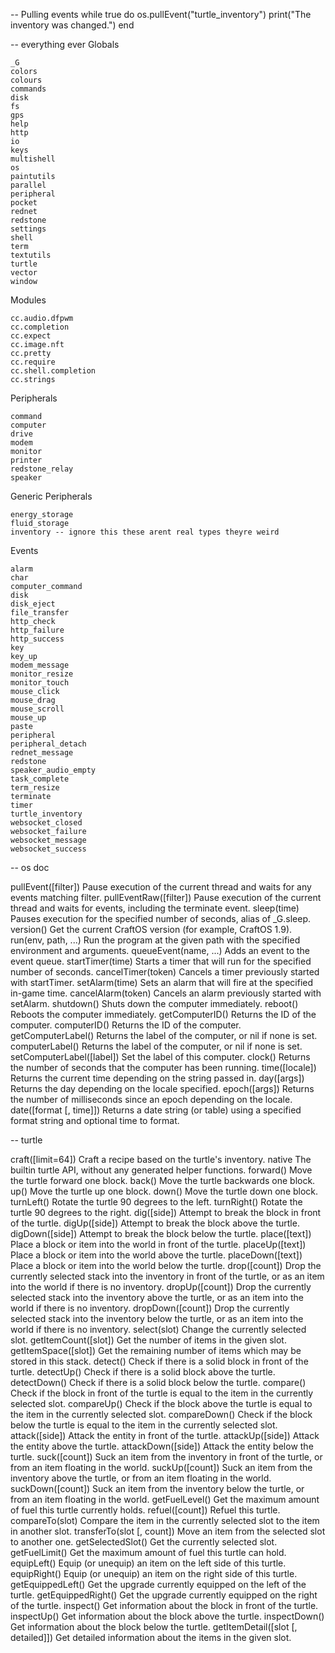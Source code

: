 -- Pulling events
while true do
  os.pullEvent("turtle_inventory")
  print("The inventory was changed.")
end

-- everything ever
Globals

    _G
    colors
    colours
    commands
    disk
    fs
    gps
    help
    http
    io
    keys
    multishell
    os
    paintutils
    parallel
    peripheral
    pocket
    rednet
    redstone
    settings
    shell
    term
    textutils
    turtle
    vector
    window

Modules

    cc.audio.dfpwm
    cc.completion
    cc.expect
    cc.image.nft
    cc.pretty
    cc.require
    cc.shell.completion
    cc.strings

Peripherals

    command
    computer
    drive
    modem
    monitor
    printer
    redstone_relay
    speaker

Generic Peripherals

    energy_storage
    fluid_storage
    inventory -- ignore this these arent real types theyre weird

Events

    alarm
    char
    computer_command
    disk
    disk_eject
    file_transfer
    http_check
    http_failure
    http_success
    key
    key_up
    modem_message
    monitor_resize
    monitor_touch
    mouse_click
    mouse_drag
    mouse_scroll
    mouse_up
    paste
    peripheral
    peripheral_detach
    rednet_message
    redstone
    speaker_audio_empty
    task_complete
    term_resize
    terminate
    timer
    turtle_inventory
    websocket_closed
    websocket_failure
    websocket_message
    websocket_success

-- os doc

pullEvent([filter])	Pause execution of the current thread and waits for any events matching filter.
pullEventRaw([filter])	Pause execution of the current thread and waits for events, including the terminate event.
sleep(time)	Pauses execution for the specified number of seconds, alias of _G.sleep.
version()	Get the current CraftOS version (for example, CraftOS 1.9).
run(env, path, ...)	Run the program at the given path with the specified environment and arguments.
queueEvent(name, ...)	Adds an event to the event queue.
startTimer(time)	Starts a timer that will run for the specified number of seconds.
cancelTimer(token)	Cancels a timer previously started with startTimer.
setAlarm(time)	Sets an alarm that will fire at the specified in-game time.
cancelAlarm(token)	Cancels an alarm previously started with setAlarm.
shutdown()	Shuts down the computer immediately.
reboot()	Reboots the computer immediately.
getComputerID()	Returns the ID of the computer.
computerID()	Returns the ID of the computer.
getComputerLabel()	Returns the label of the computer, or nil if none is set.
computerLabel()	Returns the label of the computer, or nil if none is set.
setComputerLabel([label])	Set the label of this computer.
clock()	Returns the number of seconds that the computer has been running.
time([locale])	Returns the current time depending on the string passed in.
day([args])	Returns the day depending on the locale specified.
epoch([args])	Returns the number of milliseconds since an epoch depending on the locale.
date([format [, time]])	Returns a date string (or table) using a specified format string and optional time to format.

-- turtle

craft([limit=64])	Craft a recipe based on the turtle's inventory.
native	The builtin turtle API, without any generated helper functions.
forward()	Move the turtle forward one block.
back()	Move the turtle backwards one block.
up()	Move the turtle up one block.
down()	Move the turtle down one block.
turnLeft()	Rotate the turtle 90 degrees to the left.
turnRight()	Rotate the turtle 90 degrees to the right.
dig([side])	Attempt to break the block in front of the turtle.
digUp([side])	Attempt to break the block above the turtle.
digDown([side])	Attempt to break the block below the turtle.
place([text])	Place a block or item into the world in front of the turtle.
placeUp([text])	Place a block or item into the world above the turtle.
placeDown([text])	Place a block or item into the world below the turtle.
drop([count])	Drop the currently selected stack into the inventory in front of the turtle, or as an item into the world if there is no inventory.
dropUp([count])	Drop the currently selected stack into the inventory above the turtle, or as an item into the world if there is no inventory.
dropDown([count])	Drop the currently selected stack into the inventory below the turtle, or as an item into the world if there is no inventory.
select(slot)	Change the currently selected slot.
getItemCount([slot])	Get the number of items in the given slot.
getItemSpace([slot])	Get the remaining number of items which may be stored in this stack.
detect()	Check if there is a solid block in front of the turtle.
detectUp()	Check if there is a solid block above the turtle.
detectDown()	Check if there is a solid block below the turtle.
compare()	Check if the block in front of the turtle is equal to the item in the currently selected slot.
compareUp()	Check if the block above the turtle is equal to the item in the currently selected slot.
compareDown()	Check if the block below the turtle is equal to the item in the currently selected slot.
attack([side])	Attack the entity in front of the turtle.
attackUp([side])	Attack the entity above the turtle.
attackDown([side])	Attack the entity below the turtle.
suck([count])	Suck an item from the inventory in front of the turtle, or from an item floating in the world.
suckUp([count])	Suck an item from the inventory above the turtle, or from an item floating in the world.
suckDown([count])	Suck an item from the inventory below the turtle, or from an item floating in the world.
getFuelLevel()	Get the maximum amount of fuel this turtle currently holds.
refuel([count])	Refuel this turtle.
compareTo(slot)	Compare the item in the currently selected slot to the item in another slot.
transferTo(slot [, count])	Move an item from the selected slot to another one.
getSelectedSlot()	Get the currently selected slot.
getFuelLimit()	Get the maximum amount of fuel this turtle can hold.
equipLeft()	Equip (or unequip) an item on the left side of this turtle.
equipRight()	Equip (or unequip) an item on the right side of this turtle.
getEquippedLeft()	Get the upgrade currently equipped on the left of the turtle.
getEquippedRight()	Get the upgrade currently equipped on the right of the turtle.
inspect()	Get information about the block in front of the turtle.
inspectUp()	Get information about the block above the turtle.
inspectDown()	Get information about the block below the turtle.
getItemDetail([slot [, detailed]])	Get detailed information about the items in the given slot.
